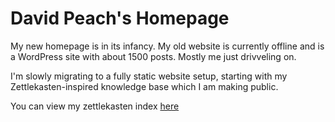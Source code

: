 # David Peach's Homepage

My new homepage is in its infancy. My old website is currently offline and is a WordPress site with about 1500 posts.
Mostly me just drivveling on.

I'm slowly migrating to a fully static website setup, starting with my Zettlekasten-inspired knowledge base which I am
making public.

You can view my zettlekasten index [here](./zet/)

